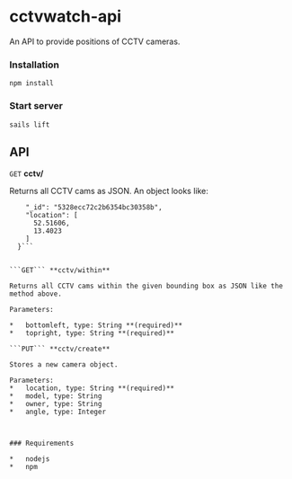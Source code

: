 # cctvwatch-api

An API to provide positions of CCTV cameras.

### Installation
```
npm install
```

### Start server
```
sails lift
```

## API

```GET``` **cctv/** 

Returns all CCTV cams as JSON. An object looks like:

```{
    "_id": "5328ecc72c2b6354bc30358b",
    "location": [
      52.51606,
      13.4023
    ]
  }```


```GET``` **cctv/within** 

Returns all CCTV cams within the given bounding box as JSON like the method above.

Parameters:

*   bottomleft, type: String **(required)**
*   topright, type: String **(required)**

```PUT``` **cctv/create**

Stores a new camera object.

Parameters:
*   location, type: String **(required)**
*   model, type: String
*   owner, type: String
*   angle, type: Integer



### Requirements

*   nodejs
*	npm